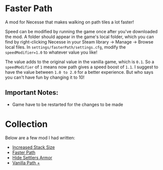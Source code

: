 # Faster Path

A mod for Necesse that makes walking on path tiles a lot faster!

Speed can be modified by running the game once after you've downloaded the mod.
A folder should appear in the game's local folder,
which you can find by right-clicking Necesse in your Steam library &rarr; Manage &rarr; Browse local files.
In `settings/fasterPath/settings.cfg`, modify the `speedModifier=1.0` to whatever value you like!

The value adds to the original value in the vanilla game, which is `0.1`.
So a `speedModifier` of `1` means now path gives a speed boost of `1.1`.
I suggest to have the value between `1.0 to 2.0` for a better experience.
But who says you can't have fun by changing it to 10!

## Important Notes:

- Game have to be restarted for the changes to be made

# Collection

Below are a few mod I had written:

- [Increased Stack Size](https://steamcommunity.com/sharedfiles/filedetails/?id=2827931647)
- [Faster Path](https://steamcommunity.com/sharedfiles/filedetails/?id=2829083798)
- [Hide Settlers Armor](https://steamcommunity.com/sharedfiles/filedetails/?id=2829306935&searchtext=)
- [Vanilla Path +](https://steamcommunity.com/sharedfiles/filedetails/?id=2829993329)